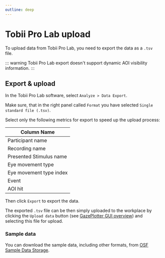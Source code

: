 ```yaml
---
outline: deep
---
```


# Tobii Pro Lab upload
To upload data from Tobii Pro Lab, you need to export the data as a `.tsv` file. 

::: warning
Tobii Pro Lab export doesn't support dynamic AOI visibility information.
:::

## Export & upload

In the Tobii Pro Lab software, select `Analyze > Data Export`. 

Make sure, that in the right panel called `Format` you have selected `Single standard file (.tsv)`. 

Select only the following metrics for export to speed up the upload process:

| Column Name             |
|-------------------------|
| Participant name        |
| Recording name          |
| Presented Stimulus name |
| Eye movement type       |
| Eye movement type index |
| Event                   |
| AOI hit                 |

Then click `Export` to export the data.

The exported `.tsv` file can be then simply uploaded to the workplace by clicking the `Upload data` button (see [GazePlotter GUI overview](/basic/)) and selecting this file for upload.

### Sample data

You can download the sample data, including other formats, from [OSF Sample Data Storage](https://osf.io/j58v3).